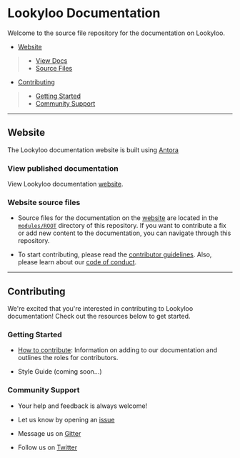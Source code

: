 # Lookyloo Documentation
Welcome to the source file repository for the documentation on Lookyloo.

* [Website](#website)
>* [View Docs](#view-published-documentation)
>* [Source Files](#website-source-files)
* [Contributing](#contributing)
>* [Getting Started](#getting-started)
>* [Community Support](#community-support)

***

## Website
The Lookyloo documentation website is built using [Antora](https://antora.org/)

### View published documentation
View Lookyloo documentation [website](https://www.lookyloo.eu/).

### Website source files
- Source files for the documentation on the [website](https://www.lookyloo.eu) are located in the [`modules/ROOT`](https://github.com/Lookyloo/docs/tree/main/modules/ROOT) directory of this repository. If you want to contribute a fix or add new content to the documentation, you can navigate through this repository. 

- To start contributing, please read the [contributor guidelines](https://www.lookyloo.eu/docs/main/contributing.html). Also, please learn about our [code of conduct](https://www.lookyloo.eu/docs/main/code-conduct.html).

***

## Contributing
We're excited that you're interested in contributing to Lookyloo documentation! Check out the resources below to get started.

### Getting Started
- [How to contribute](https://www.lookyloo.eu/docs/main/contributing.html): Information on adding to our documentation and outlines the roles for contributors.

- Style Guide (coming soon...)

### Community Support
- Your help and feedback is always welcome!

- Let us know by opening an [issue](https://github.com/Lookyloo/docs/issues/new/choose) 

- Message us on [Gitter](https://gitter.im/lookyloo-app/community)

- Follow us on [Twitter](https://twitter.com/lookyloo_app)

